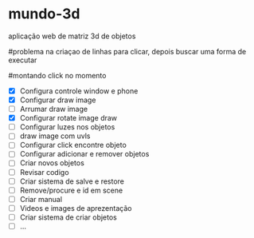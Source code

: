 # mundo-3d
aplicação web de matriz 3d de objetos



#problema na criaçao de linhas para clicar, depois buscar uma forma de executar

#montando click no momento

* [x] Configura controle window e phone
* [x] Configurar draw image
* [ ] Arrumar draw image
* [x] Configurar rotate image draw
* [ ] Configurar luzes nos objetos
* [ ] draw image com uvls
* [ ] Configurar click encontre objeto
* [ ] Configurar adicionar e remover objetos
* [ ] Criar novos objetos
* [ ] Revisar codigo
* [ ] Criar sistema de salve e restore
* [ ] Remove/procure e id em scene
* [ ] Criar manual 
* [ ] Videos e images de aprezentação
* [ ] Criar sistema de criar objetos
* [ ] ...
